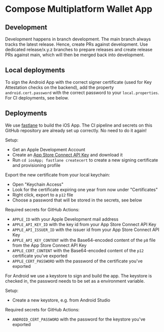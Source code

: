 # Compose Multiplatform Wallet App

## Development

Development happens in branch development. The main branch always tracks the latest release. Hence, create PRs against development. Use dedicated release/x.y.z branches to prepare releases and create release PRs against main, which will then be merged back into development.

## Local deployments

To sign the Android App with the correct signer certificate (used for Key Attestation checks on the backend), add the property `android.cert.password` with the correct password to your `local.properties`. For CI deployments, see below.

## Deployments

We use [fastlane](https://fastlane.tools/) to build the iOS App. The CI pipeline and secrets on this GitHub repository are already set up correctly. No need to do it again!

Setup:
 - Get an Apple Development Account
 - Create an [App Store Connect API Key](https://developer.apple.com/documentation/appstoreconnectapi/creating_api_keys_for_app_store_connect_api) and download it
 - Run `cd iosApp; fastlane createcert` to create a new signing certificate and provisioning profile
 
Export the new certificate from your local keychain:
 - Open "Keychain Access"
 - Look for the certificate expiring one year from now under "Certificates"
 - Right click, export to a `p12` file
 - Choose a password that will be stored in the secrets, see below

Required secrets for GitHub Actions:
- `APPLE_ID` with your Apple Development mail address
- `APPLE_API_KEY_ID` with the key id from your App Store Connect API Key
- `APPLE_API_ISSUER_ID` with the issuer id from your App Store Connect API Key
- `APPLE_API_KEY_CONTENT` with the Base64-encoded content of the `p8` file from the App Store Connect API Key
- `APPLE_CERT_CONTENT` with the Base64-encoded content of the `p12` certificate you've exported
- `APPLE_CERT_PASSWORD` with the password of the certificate you've exported

For Android we use a keystore to sign and build the app. The keystore is checked in, the password needs to be set as a environment variable.

Setup:
 - Create a new keystore, e.g. from Android Studio

Required secrets for GitHub Actions:
 - `ANDROID_CERT_PASSWORD` with the password for the keystore you've exported
